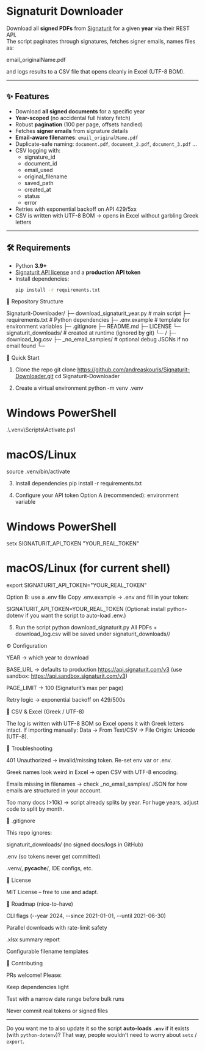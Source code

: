 # Signaturit Downloader

Download all **signed PDFs** from [Signaturit](https://www.signaturit.com/) for a given **year** via their REST API.  
The script paginates through signatures, fetches signer emails, names files as:


email_originalName.pdf

and logs results to a CSV file that opens cleanly in Excel (UTF-8 BOM).

---

## ✨ Features

- Download **all signed documents** for a specific year
- **Year-scoped** (no accidental full history fetch)
- Robust **pagination** (100 per page, offsets handled)
- Fetches **signer emails** from signature details
- **Email-aware filenames**: `email_originalName.pdf`
- Duplicate-safe naming: `document.pdf`, `document_2.pdf`, `document_3.pdf` …
- CSV logging with:
  - signature_id
  - document_id
  - email_used
  - original_filename
  - saved_path
  - created_at
  - status
  - error
- Retries with exponential backoff on API 429/5xx
- CSV is written with UTF-8 BOM → opens in Excel without garbling Greek letters

---

## 🛠 Requirements

- Python **3.9+**
- [Signaturit API license](https://help.signaturit.com/) and a **production API token**
- Install dependencies:
  ```bash
  pip install -r requirements.txt


📂 Repository Structure

Signaturit-Downloader/
├─ download_signaturit_year.py   # main script
├─ requirements.txt              # Python dependencies
├─ .env.example                  # template for environment variables
├─ .gitignore
├─ README.md
├─ LICENSE
└─ signaturit_downloads/         # created at runtime (ignored by git)
   └─ <YEAR>/
      ├─ download_log.csv
      ├─ _no_email_samples/      # optional debug JSONs if no email found
      └─ <downloaded PDFs>


🚀 Quick Start

1. Clone the repo
git clone https://github.com/andreaskouris/Signaturit-Downloader.git
cd Signaturit-Downloader

2. Create a virtual environment
python -m venv .venv
# Windows PowerShell
.\\.venv\\Scripts\\Activate.ps1
# macOS/Linux
source .venv/bin/activate

3. Install dependencies
pip install -r requirements.txt

4. Configure your API token
Option A (recommended): environment variable
# Windows PowerShell
setx SIGNATURIT_API_TOKEN "YOUR_REAL_TOKEN"

# macOS/Linux (for current shell)
export SIGNATURIT_API_TOKEN="YOUR_REAL_TOKEN"

Option B: use a .env file
Copy .env.example → .env and fill in your token:

SIGNATURIT_API_TOKEN=YOUR_REAL_TOKEN
(Optional: install python-dotenv if you want the script to auto-load .env.)

5. Run the script
python download_signaturit.py
All PDFs + download_log.csv will be saved under signaturit_downloads/<YEAR>/

⚙️ Configuration

YEAR → which year to download

BASE_URL → defaults to production https://api.signaturit.com/v3
(use sandbox: https://api.sandbox.signaturit.com/v3)

PAGE_LIMIT → 100 (Signaturit’s max per page)

Retry logic → exponential backoff on 429/500s

📄 CSV & Excel (Greek / UTF-8)

The log is written with UTF-8 BOM so Excel opens it with Greek letters intact.
If importing manually:
Data → From Text/CSV → File Origin: Unicode (UTF-8).

🧯 Troubleshooting

401 Unauthorized → invalid/missing token. Re-set env var or .env.

Greek names look weird in Excel → open CSV with UTF-8 encoding.

Emails missing in filenames → check _no_email_samples/ JSON for how emails are structured in your account.

Too many docs (>10k) → script already splits by year. For huge years, adjust code to split by month.

🧾 .gitignore

This repo ignores:

signaturit_downloads/ (no signed docs/logs in GitHub)

.env (so tokens never get committed)

.venv/, __pycache__/, IDE configs, etc.

📜 License

MIT License – free to use and adapt.

🔮 Roadmap (nice-to-have)

CLI flags (--year 2024, --since 2021-01-01, --until 2021-06-30)

Parallel downloads with rate-limit safety

.xlsx summary report

Configurable filename templates

🤝 Contributing

PRs welcome! Please:

Keep dependencies light

Test with a narrow date range before bulk runs

Never commit real tokens or signed files


---

Do you want me to also update it so the script **auto-loads `.env`** if it exists (with `python-dotenv`)? That way, people wouldn’t need to worry about `setx` / `export`.

